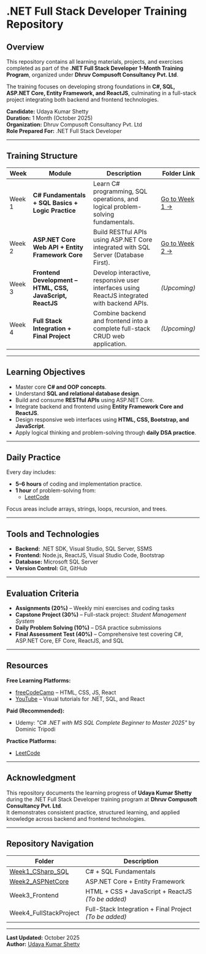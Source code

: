 # .NET Full Stack Developer Training Repository

## Overview
This repository contains all learning materials, projects, and exercises completed as part of the **.NET Full Stack Developer 1-Month Training Program**, organized under **Dhruv Compusoft Consultancy Pvt. Ltd**.

The training focuses on developing strong foundations in **C#, SQL, ASP.NET Core, Entity Framework, and ReactJS**, culminating in a full-stack project integrating both backend and frontend technologies.

**Candidate:** Udaya Kumar Shetty  
**Duration:** 1 Month (October 2025)  
**Organization:** Dhruv Compusoft Consultancy Pvt. Ltd  
**Role Prepared For:** .NET Full Stack Developer  

---

## Training Structure

| Week | Module | Description | Folder Link |
|------|---------|-------------|--------------|
| Week 1 | **C# Fundamentals + SQL Basics + Logic Practice** | Learn C# programming, SQL operations, and logical problem-solving fundamentals. | [Go to Week 1 →](https://github.com/udayshetty770/UdayaKumarShetty_NET_Training-Data/tree/main/Week1_CSharp_SQL) |
| Week 2 | **ASP.NET Core Web API + Entity Framework Core** | Build RESTful APIs using ASP.NET Core integrated with SQL Server (Database First). | [Go to Week 2 →](https://github.com/udayshetty770/UdayaKumarShetty_NET_Training-Data/tree/main/Week2_ASPNetCore) |
| Week 3 | **Frontend Development – HTML, CSS, JavaScript, ReactJS** | Develop interactive, responsive user interfaces using ReactJS integrated with backend APIs. | *(Upcoming)* |
| Week 4 | **Full Stack Integration + Final Project** | Combine backend and frontend into a complete full-stack CRUD web application. | *(Upcoming)* |

---

## Learning Objectives
- Master core **C# and OOP concepts**.
- Understand **SQL and relational database design**.
- Build and consume **RESTful APIs** using ASP.NET Core.
- Integrate backend and frontend using **Entity Framework Core and ReactJS**.
- Design responsive web interfaces using **HTML, CSS, Bootstrap, and JavaScript**.
- Apply logical thinking and problem-solving through **daily DSA practice**.

---

## Daily Practice
Every day includes:
- **5–6 hours** of coding and implementation practice.  
- **1 hour** of problem-solving from:
  - [LeetCode](https://leetcode.com)

Focus areas include arrays, strings, loops, recursion, and trees.

---

## Tools and Technologies
- **Backend:** .NET SDK, Visual Studio, SQL Server, SSMS  
- **Frontend:** Node.js, ReactJS, Visual Studio Code, Bootstrap  
- **Database:** Microsoft SQL Server  
- **Version Control:** Git, GitHub  

---

## Evaluation Criteria
- **Assignments (20%)** – Weekly mini exercises and coding tasks  
- **Capstone Project (30%)** – Full-stack project: *Student Management System*  
- **Daily Problem Solving (10%)** – DSA practice submissions  
- **Final Assessment Test (40%)** – Comprehensive test covering C#, ASP.NET Core, EF Core, ReactJS, and SQL  

---

## Resources
**Free Learning Platforms:**  
- [freeCodeCamp](https://www.freecodecamp.org) – HTML, CSS, JS, React  
- [YouTube](https://www.youtube.com) – Visual tutorials for .NET, SQL, and React  

**Paid (Recommended):**  
- Udemy: *"C# .NET with MS SQL Complete Beginner to Master 2025"* by Dominic Tripodi  

**Practice Platforms:**  
- [LeetCode](https://leetcode.com)

---

## Acknowledgment
This repository documents the learning progress of **Udaya Kumar Shetty** during the .NET Full Stack Developer training program at **Dhruv Compusoft Consultancy Pvt. Ltd**.  
It demonstrates consistent practice, structured learning, and applied knowledge across backend and frontend technologies.

---

## Repository Navigation
| Folder | Description |
|---------|-------------|
| [Week1_CSharp_SQL](https://github.com/udayshetty770/UdayaKumarShetty_NET_Training-Data/tree/main/Week1_CSharp_SQL) | C# + SQL Fundamentals |
| [Week2_ASPNetCore](https://github.com/udayshetty770/UdayaKumarShetty_NET_Training-Data/tree/main/Week2_ASPNetCore) | ASP.NET Core + Entity Framework |
| Week3_Frontend | HTML + CSS + JavaScript + ReactJS *(To be added)* |
| Week4_FullStackProject | Full-Stack Integration + Final Project *(To be added)* |

---

**Last Updated:** October 2025  
**Author:** [Udaya Kumar Shetty](https://github.com/udayshetty770)
